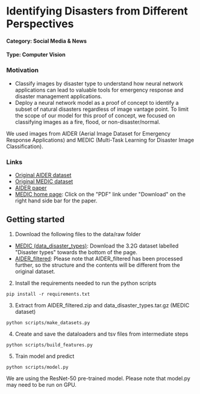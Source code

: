 # Identifying Disasters from Different Perspectives

#### Category: Social Media & News
#### Type: Computer Vision

### Motivation
- Classify images by disaster type to understand how neural network applications can lead to valuable tools for emergency response and disaster management applications.
- Deploy a neural network model as a proof of concept to identify a subset of natural disasters regardless of image vantage point. To limit the scope of our model for this proof of concept, we focused on classifying images as a fire, flood, or non-disaster/normal.

We used images from AIDER (Aerial Image Dataset for Emergency Response Applications) and MEDIC (Multi-Task Learning for Disaster Image Classification).

### Links
- [Original AIDER dataset](https://zenodo.org/record/3888300#.YqkdjOjMKUl)
- [Original MEDIC dataset](https://crisisnlp.qcri.org/crisis-image-datasets-asonam20)
- [AIDER paper](https://openaccess.thecvf.com/content_CVPRW_2019/papers/UAVision/Kyrkou_Deep-Learning-Based_Aerial_Image_Classification_for_Emergency_Response_Applications_Using_Unmanned_CVPRW_2019_paper)
- [MEDIC home page](https://arxiv.org/pdf/2108.12828.pdf): Click on the "PDF" link under "Download" on the right hand side bar for the paper.

## Getting started
1. Download the following files to the data/raw folder
- [MEDIC (data_disaster_types)](https://crisisnlp.qcri.org/crisis-image-datasets-asonam20):
Download the 3.2G dataset labelled "Disaster types" towards the bottom of the page.
- [AIDER_filtered](https://drive.google.com/file/d/15w4mdKR9LHjPc5WCeUcswoI34_pzj41r/view?usp=sharing):
Please note that AIDER_filtered has been processed further, so the structure and the contents will be different from the original dataset.
2. Install the requirements needed to run the python scripts
```
pip install -r requirements.txt
```
3. Extract from AIDER_filtered.zip and data_disaster_types.tar.gz (MEDIC dataset)
```
python scripts/make_datasets.py
```
4. Create and save the dataloaders and tsv files from intermediate steps
```
python scripts/build_features.py
```
5. Train model and predict
```
python scripts/model.py
```
We are using the ResNet-50 pre-trained model. Please note that model.py may need to be run on GPU.
